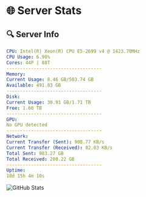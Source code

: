 # 🌐 Server Stats
## 🔍 Server Info
```yaml
CPU: Intel(R) Xeon(R) CPU E5-2699 v4 @ 1423.70MHz
CPU Usage: 6.90%
Cores: 44P | 88T
-----------------------------------
Memory:
Current Usage: 8.46 GB/503.74 GB
Available: 491.83 GB
-----------------------------------
Disk:
Current Usage: 30.91 GB/1.71 TB
Free: 1.60 TB
-----------------------------------
GPU:
No GPU detected
-----------------------------------
Network:
Current Transfer (Sent): 908.77 KB/s
Current Transfer (Received): 82.03 KB/s
Total Sent: 983.27 GB
Total Received: 200.22 GB
-----------------------------------
Uptime:
18d 15h 4m 10s
```
![GitHub Stats](https://img.shields.io/badge/Updated-2025-05-08_08:12:58-blue)